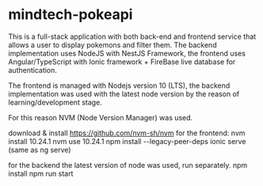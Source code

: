 # mindtech-pokeapi

This is a full-stack application with both back-end and frontend service that allows a user to display pokemons and filter them. 
The backend implementation uses NodeJS with NestJS Framework, the frontend uses Angular/TypeScript with Ionic framework + FireBase live database for authentication.


The frontend is managed with Nodejs version 10 (LTS), the backend implementation was used with the latest node version by the reason of learning/development stage.

For this reason NVM (Node Version Manager) was used.

download & install https://github.com/nvm-sh/nvm
for the frontend:
nvm install 10.24.1
nvm use 10.24.1
npm install --legacy-peer-deps
ionic serve (same as ng serve)

for the backend the latest version of node was used, run separately.
npm install 
npm run start



